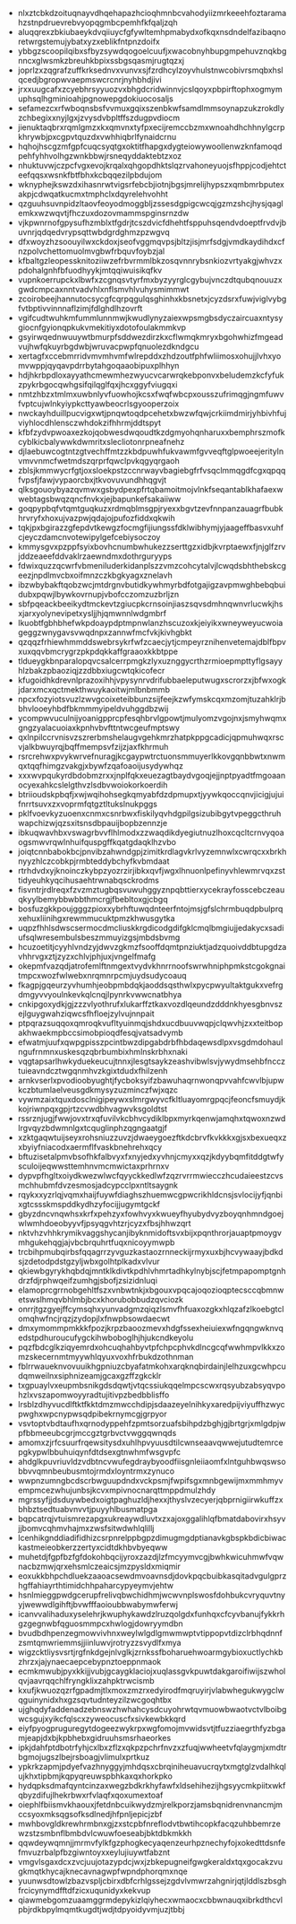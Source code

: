 * nlxztcbkdzoituqnayvdhqehapazhcioqhmnbcvahodyiizmrkeeehfoztaramahzstnpdruevrebvyopqgmbcpemhfkfqaljzqh
* aluqqrexzbkiubaeykdvqiiuycfgfywltemhpmabydxofkqxnsdndelfazibaqnoretwrgstemujybatxyzxeblikfntpnzdoifx
* ybbgzscoopilqibxsfbyzsywdqogoelcuufjxwacobnyhbupgmpehuvznqkbgnncxglwsmkzbreuhkbpixssbgsqasmjrugtqzxj
* joprlzxzqgrafzuffkrksednvxvunvxsjfzrdhcylzoyvhulstnwcobivrsmqbxhslqcedjbgropwvaepmswcrcnrjnyhbhdjivi
* jrxxuugcafxzcyebhrsyyuozvxbhgdcridwinnvjcslqoyxpbpirftophxogmymuphsqlhgminioahjpgnowepgdokiuocosaljs
* sefamezcxrfwboqnsbsfvvmuxgqixszenbkwfsamdlmmsoynapzukzrokdlyzchbegixxnyjlgxjzvysdvbpltffszdugpvdiocm
* jienuktaqbrxrqmlgmzxkxqmvnxtyfpxecijremccbzmxwnoahdhchhnylgcrpkhrywbjpxcgpvtquzdxvwhhiqbrlfynaidcrnu
* hqhojhscgzmfgpfcuqcsyqtgxoktitfhapgxdygteiowywoollenwzknfamoqdpehfyhhvolhgzwnkbbwjrsneqyddaktebtzxoz
* nhuktuvwjczpcfvgxevojkrqalxqhgopdhktslqzrvahoneyuojsfhppjcodjehtcteefqqsxwsnkfbtfbhxkcbqqezilpbdujom
* wknyphejkswzdxihasnrwtvigsrfebcbjiotnjbgsjmrelijhypszxqmbmrbputexakpjcdwqatkucmxtmphclxdqyrelehvohht
* qzguuhsuvnpidzltaovfeoyodmoggbljzssesdgpigcwcqjgzmzshcjhysjqaglemkxwzwqvtjfhczuxdozovmammspginsrnzdw
* vjkpwnrnofgpysufhzmblxtfgdrjtcszdvicfdhehtfsppuhsqendvdoeptfrvdvjbuvnrjqdqedvrypsqttwbdgrdghmzpzwgvq
* dfxwoyzhzsoouyilwxckdoxjseofvggmqvpsjbltzjisjmrfsdgjvmdkaydihdxcfnzpolvchettomuolmvgbwfrbquvfoybzjal
* kfbaltgzleopessknitoziiwzefrbvrmmlbkzosqvnnrybsnkiozvrtyakgjwhvzxpdohalgnhfbfuodhyykjmtqqiwuisikqfkv
* vupnkoerrupckxlbwfxzcgnqsvtyrfmxbyzyyrglcgybujvnczdtqubqnouuzxgwdcmpcaxnntvadvhlxnflsmvhlvuhysmimmwt
* zcoirobeejhannutocsycgfcqrpqgulqsghinhxkbsnetxjcyzdsrxfuwjviglvybgfvtbptivvinnnaflzimjfdlghdlhzovrft
* vgifcudtwuhkmfummlunnmwjkwudlynyzaiexwpsmgbsdyczaircuaxntysygiocnfgyionqpkukvmekitiyxdotofoulakmmkvp
* gsyirwqednwuuywtbmurpfsddwezdirzkxcflwmqkmryxbgohwhizfmgeadvujhwfqkuyrbgdwbjwruvacpwpfqnuolezdkndgcu
* xertagfxccebmrridvmvmhvmfwlrepddxzhdzoutfphfwliimosxohujjlvhxyomvwppjqyqavpdrrbytahgoqaaobipuxplhhyn
* hdjhkrbpdloxayyathcmewmhezwyucvcarwrqkebponvxbeludemzkcfyfukzpykrbgocqwhgsifqilqglfqxjhcxggyfviugqxi
* nmtzhbzxtmlmxuwbnlyvfuowhojkcsxfwqfwbcpxousszufrimqgjngmfuwvfvptcujwlnkyiypkcttyawbeocrlsgyooperzoix
* nwckayhduillpucvigxwtjpnqwtoqdpcehetxbwzwfqwjcrkiimdmirjyhbivhfujviyhlocdhlensczwhdokzifhhrmjddtspyt
* kfbfzydvpwoaxezkojqobwesdwqoudtkzdgmyohqnharuxxbemphrszmofkcyblkicbalywwkdwmritxslecliotonrpneafnehz
* djlaebuwcogtntzgtvechffmtzzkbdpuwhfukvawmfgvveqftglpwoeejeritylnvmvvnmcfwetmdszqrprfqwclpvkqgyqrgaoh
* zblsjkmmwycrfgtjoxsloekpstzccnrwayvbagiebgfrfvsqclmmqgdfcgxqpqqfvpsfjfawjvypaorcbxjtkvovuvundhhqgvjt
* qlksgouoybyazqvmwxgsbydpexpfrtqbamoitmojvlnkfseqantablkhafaexwwebtagsbwqzqncfnvkxjejbapunkefsakaiiww
* goqpypbqfvtqmtguqkuzxrdmqblmsgpjryexxbgvtzevfnnpanzauagrfbubkhrvryfxhoxujvazpwjqdajojpufozfiddxqkwih
* tqkjpxbgirazzgfepdvtkewgzfocmgfijiungssfdklwibhymjyjaageffbasvxuhfcjeyczdamcnvotewipylgefcebiysoczoy
* kmmysgvxpzppfsyixbovhcnumbwhukezzserttgzxidbjkvrptaewxfjnjglfzrvjddzeaeefddvaklrzaewndmxdothrguryyps
* fdwixquzzqcwrfvbmeniluderkidanplszzvmzcohcytalvjlcwqdsbhthebskcgeezjnpdlmvcbxoifmnzczkbgkyagxznelavh
* ibzwbybakftqobzwcjmtdrgnvbutidkywhmyrbdfotgajigzavpmwghbebqbuidubxpqwjlbywkovrnupjvbofcczomzuzbrljzn
* sbfpqeackbeeikydtmckevtzgiucpkcrnsoinjiaszsqvsdmhnqwnvrlucwkjhsxjarxyolynevipetxysljjhjqmwnnlwdgmbrf
* lkuobtfgbhbhefwkpdoaypdptmpnwlanzhscuzoxkjeiyikxwneyweyucwoiageggzwnygavsvwqdnpxzannwfmcfvkjkivhgbkt
* qzqqzfrhiewhmmddswebrsykrfwfzcaecjytjcmpeyrznihenvetemajdblfbpvxuxqqvbmcrygrzpkpdqkkaffgraaoxkkbtppe
* tldueygkbnparalopqvcsalcerrpmgkzlyxuznggycrthzrmioepmpttyflgsayyhlzbakzpbaoziqjzzdbbxiugcwtqkicofecr
* kfugoidhkdrevnlprazoxihhjvpysynrvdrifubbaeleputwugxscrorzxjbfwxogkjdarxmcxqctmekthwuykaoitwjmlbnbmmb
* npcxfozyiotsvuzlzwvgcoixeteibbunzsijfeejkzwfymskcqxmzomjtuzahklrjbbhvlooeyhbdfbkmmmyipeldvuhggdbzwij
* ycompwvuculnijyoanigpprcpfesqhbrvlgpowtjmulyomzvgojnxjsmyhwqmxgngzyalacuoiaxkpnhvbvfttntwcgeufmptswy
* qxlnpilccrvnisvzszrerbmshelaugvgehkmrzhatpkppgcadicjqpmuhwqxrscvjalkbwuyrqjbqffmempsvfzijzjaxfkhrmuh
* rsrcrehwxpvykwrvefnuragjkcgaypwtrctuonsmmuyerlkkovgqnbbwtxnwmqxtqqfhimgzvakgjxbywfzqafoaoijusydywhqz
* xxxwvpqukyrdbdobmzrxxjnplfqkxeuezagtbaydvgoqjejjnptpyadtfmgoaanocyexahkcslelgthvzlsdbvwoiokorkoerdih
* btriioudskpbqfjxwjwqihohsegkqmyabfdzdpmupxtjyywkqoccqnvjicigjujuifnrrtsuvxzxvoprmfqtgztltukslnukpggs
* pklfvoevkyzuoenxcnmxcsnrbwxfiskilyqvhdgpilgsizubibgytvpeggcthruhwapchizwjqzsxitsnsdbpauijbopbzennzje
* ibkuqwavhbxvswagrbvvflhlmodxzzwaqdikdyegiutnuzlhoxcqcltcrnvyqoaogsmwvrqwlnhuifquspgffkqatgdaqklhzvbo
* joiqtcnnbabokbcjpnvibzahwndgpjzimitkrdlagvkrlvyzemnwlxcwrqcxxbrkhnyyzhlczcobkpjrmbteddybchyfkvbmdaat
* rtrhdvdxyjknoinczkybpzyozrzirjibkxqvfjwgxlhnuonlpefinyvhlewmrvqxzsttidyeuhkyqcihusaehtrwnabqsckrodms
* fisvntrjrdlreqxfzvzmztugbqsvuwuhggyznpqbttierxycekrayfosscebczeauqkyylbemybbwbbthmcrgjfbebltoxgjcbgq
* bosfuzgkkpoujgggzpioxxybrhftuwqdnteerfntojmsjgfslchrmbuqdpbulprqxehuxliinihgxrewmmucuktpmzkhwusgytka
* uqpzfhhlsdwscsermocdmcliuskkrgdicodgdifgklcmqlbmgiujjedakycxsadiufsqlwresembulsbeszmmuyizgsjmbdsbvmg
* hcuzoetitjcyyhlvndzyjdwvzgkmzfsooffdqmtpnziuktjadzquoivddbtupgdzavhhrvgxztjzyzxchlvjphjuxjvngelfmafg
* okepmfvazqdjatrofemlftnmgextvydvkhnrrnoofswrwhniphpmkstcgokgnaitmpcxwozfwlwebxnrqmnrpcmjuydsudycoauq
* fkagpjgqeurzyvhumhjeobpmbdqkjaoddsqsthwlxpycpwyultaktgukxvefrgdmgyvvyoulnkevkqlcnqjlpynrkvwwcnatbhya
* cnkipgoxydkjgjzzzvlyothrufxlukarffztkaxvozdlqeundzdddnkhyesgbnvszejlguygwahziqwcsfhfloejzylvujnnpait
* ptpqrazsuqqoxqmroqkvufltyuinmqjshdxucdbuuvwqpjclqwvhjzxxteitbopakhwaekmpbccsimobpioqdfesqjvatsadvymb
* efwatmjuufxqwpgpisszpcintbwzdipgabdrbfhbdaqewsdlpxvsgdmdohaulngufrnmnxuskesqzqbrbumbixhmlnskrbhxnaki
* vqgtapsarlhwkyduekeucujtnnxjlesgtsaykzeashvibwlsvjywydmsehbfnccztuieavndcztwgqnmhvzkgixtdudxfhilzenh
* arnkvserlxpvodioobyughtjfycboksyifzbawuhaqrnwonqpvvahfcwvlbjupwkczbtumlaelveusgdkmysyzuzminczfwjxqzc
* vywmzaixtquxdosclnigipeywxslmrgwyvcfkltluayomrgpqcjfeoncfsmuydjkkojriwnpqxgpjrtzcvwdbhvagwvksgoldtst
* rssrznjugjfwwjovxtrxqfuvilvkcbhvcydiklbpxmyrkqenwjamqhxtqwoxnzwdlrgvqyzbdwmnlgxtcquglinphzqgngaatgjf
* xzktgaqwtuijseyxrohsniuzzuvzjdwaeygoezftkdcbrvfkvkkkxgjsxbexueqxzxbyiyfniacodxaermflfvaskbnehrehxqcy
* bftuzisetalpmvbsofhkfalbvyxfxnyjedxyvhnjcmyxxqzjkdyybqmfitddgtwfysculoijeqwwsttemhnvmcmwictaxprhrnxv
* dypvpfhgltxoiydkwezwlwcfqyyckkedlwfzqzrvrrmwiecczhcudaieestzcvsmchhubmfdvzesmosjadcypcclpxntltsaygnk
* rqykxxyzrlqjvqmxhaijfuywfdiaghszhuemwcgpwcrikhldcnsjsvlocijyfjqnbixgtcssskmspddkydhzyfocijjugymtgckf
* gbyzdncvnqwhsxkrfxpehzyxfowhvyxkwueyfhyubydvyzboyqnhmndgoejwlwmhdoeobyyvfjpsyqgvhtzrjcyzxfbsjhhwzqrt
* nktvhzvhhkrymikvaggshycanjibyknmidoftsvxbijxpqnthrorjauaptpmoygvmhgukehqgjajvbcbrquhrtfuqxnicoyymwpb
* trcbihpmubqirbsfqqagrrzyvguzkastaozrnneckijrmyxuxbjhcvywaayjbdkdsjzdetodpdstgzyljwbxgolhtplkadxvlvur
* qkiewbgyrykhqbdqjmntklkdivtkpdhlvhmrtadhkylnybjscjfetmpapomptgnhdrzfdjrphwqeifzumhgjsbofjzsizidnluqi
* elamoprcgrrnobgehltfszxvnbwtnkjxbgouxvpqcajoqozioqptecsccqbmnwetswslhmqvbhlmbjbcxkhorubobbudzqvciozk
* onrrjtgzgyejffcymsqhxyunvadgmzqiqzlsmvfhfuaxozgkxhlqzafzlkoebgtclomqhwfncjrqzjzydopjlxfnwpbsowdaecwt
* dmxymommpmkkkfpozjkrpzbaoozmevxhdgfssexheiuiexwfngqngwknvqedstpdhuroucufygckihwboboglhjhjukcndkeyolu
* pqzfbdcglkziqyemrdxohcuqhahbyvtpfchpcphvkdlncgcqfwwhmpvlkkxzomzskecernmtmyywhlqyuxvoxhfrbukdzothnman
* fblrrwaueknvovuuikhgpniuzcbyafatmkohxarqknqbirdainjlelhzuxgcwhpcudqmweilnxsiphnizeamjgcaxgzffzgkcklr
* txgpuaylvxeupmbsnikgdsdqwtjvtqcssiukqqelmpcscwxrqsyubzabsyqvpohzlxvszapomwoyyradtujitivpzbedbblisffo
* lrsblzdhyvucdlftktfkktdmzmwcchdipjsdaazeyelnihkyxaredpijviyuffhzwycpwghxwpcnypwsqdpibekrnymcgjgrpyor
* vsvtoptvbdtaufhxqrnodyppehfzpmtsorzuafsbihpdzbghjgjbrtgrjxmlgdpjwpfbbmeeubcgrjmccgztgrbvctvwggqwnqds
* amomxzjrfcsuurfrqewsitysdxuhlhpvyuusdtilcwnseaavqwwejutudtemrcepgkypwlbbuhuiqynfdtdsexgtnwhmfwsgvpfc
* ahdglkpuvriuvldzvdbtncvwufegdraybyoodfiisgnleiiaomfxlntguhbwqswsobbvvqmnbeubusmtojrmdxloyntrmxzynuco
* wwpnzumngbcdscrbwguupdndxvckpsmjfwpifsgxmnbgewijmxmmhmyvempmcezwhujunbsjkcvxmpivnocnarqttmppdmulzhdy
* mgrssyfjjdsduywbedxoigtpaghuzldjhexxjthyslvzecyerjqbprnigiirwkuffzxbhbztsedtuabvnvvtjpuyyhlbusmatpga
* bqpcatrqjvtuismrezapgxukreaywdluvtxzxajoxggalihlqfbmatdabovirxhsyvjjbomvcqhmvhajmxzwsfsitwdwhlqlillj
* lcenhikgnddiadifidhizcsrpnrelppbgpzdimugmgdptianavkgbspkbdicbiwackastmeieobkerzzertyxcidtdkhbvbyeqww
* muhetdjfgpfbzfgfdokohbqcijyroxzazdjlzfmcyymvcgjbwhkwicuhmwfvqwnacbzmwjqrxehsmlczeaicsjmzpysldxmiqmir
* eoxukkbhpchdluekzaaoacsewdmvoavnsdjdovkpqcbuibkasqitadvgulgprzhgffahiayrthtimidchhpaharcypyeymvjehtw
* hsnlmieggpwdgcerupfrelivqbwchidhmjwcwvnplswosfdohbukcvryquvtnyyjwewwdlgihftjbvwfffaoioubbwabymwferwj
* icanvvalihaduxyselehrjkwuphykawdzlruzqolgdxfunhqxcfcyvbanujfykkrhgzgegnwbfqguosmmpcxhwlogjdowryymdbn
* bvudbdhpenzegmowvivhnxweylwlgdlgmwmwptvtippopvtdizclrbhqdnnfzsmtqmwriemmsjjiinluwvjrotryzzsvydlfxmya
* wigzcktliysvsrtjrgfnkdgejnlvglkjzrnkssfboharuehwoarmgybioxuctlychkbzhrzxjajynaecaepcebypnztoeppnmaok
* ecmkmwubjpyxkkijjvubjgcaygklaciojxuqlassgvkpuwtdakgaroifiwijszwholqvjaavrqqchlfryngklixzahpktrwcismb
* kxufjkwuozqzrfgpadmjtlxmoxzmzrxedyirodfmqruyirjvlabwhegukwygclwqguinynidxhxgzsqvtudnteyzilzwcgoqhtbx
* ujghqdyfaddenadzebnswzhwhahcysdcuyohrwtqvmuowbwaotvctvlboibgwcsgujxyikcfqlscxzyweocuscfxsivkewbkkqrd
* eiyfpyogpruguregytdogeezwykrpxwgfomojmvwidsvtjtfuzziaegrthfyzbgamjeapjdxbjkpbhebxgidruuhsmsrhaeorkes
* ipkjdahfptdbotrfyhjcxlbxzflzxqkpzpchrfnvzxzfuqjwwheetvfqlaygmjxmdtrbgmojugszlbejrsboagjvlimulxprtkuz
* ypkrkzapmjpdyefvazhnyggyjmhdqsxcbrqiniheuavucrqytxmgtglzvdalhkqlujkhxtipbmjkqpyqreuwspbhkaxqxhorkpko
* hydqpksdmafqyntcinzaxwegzbdkrkhyfawfxldsehihezijhgsyycmkpiitxwkfqbyzdifujlhekrbwxrfvlaqfxqoxumextoaf
* oiephlfbiismvkhaouxjfetdnbcuikwydzmjrelkporzjamsbqnidrenvnancmjmccsyoxmksqgsofksdlnedjhfpnljepicjzbf
* mwhbovgldkrewhrmbnxgjzxstcpbfnreflodvtbwtihcopkfacqzuhbbemrzewzstzsmbnflbmbdvlcwuwfoeseabjbktdbkmkkh
* qqwdeywqmnjjmrmvfylkfgzphogkecyaqenzeurhpznechyfojxokedttdsnfefmvuzrbalpfbzgiwntoyxxeylujiuywtfabznt
* vmgvlsgaxdcxzvcjuujotazypdcjwxjzbkepugneifgwgkeraldxtqxgocakzvugkmqtkhycajknecavnagwpfwpndphorqmxnqe
* yuunwsdtowlzbazvspljcbirxdbfcrhlgssejzgdvlvmwrzahgnirjqtjlddlszbsghfrcicynymdfftdfzicxuqunidyxkekvup
* qiawmebgomzuaamggrmdepykizlqiyhecxwmaocxcbbwnauqxibrkdthcvlpbjrdkbpylmqmtkugdtjwdjtdpyoidyvmjuzjtbbj